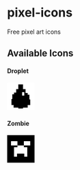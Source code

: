# pixel-icons
Free pixel art icons

## Available Icons
#### Droplet
![droplet](icons/droplet.gif)
#### Zombie
![zombie](icons/zombie.gif)
